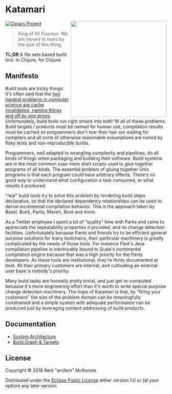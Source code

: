 # Katamari
<img align="right" src="/etc/katamari.jpg" width=300/>

[![Clojars Project](http://clojars.org/me.arrdem/katamari/latest-version.svg)](https://clojars.org/me.arrdem/katamari)

> King of All Cosmos: We are moved to tears by the size of this thing.

**TL;DR** A file sets based build tool. In Clojure, for Clojure.

## Manifesto

Build tools are tricky things.
It's often said that the [two hardest problems in computer science are cache invalidation, naming things and off by one errors](https://twitter.com/codinghorror/status/506010907021828096).
Unfortunately, build tools run right smack into both^W all of these problems.
Build targets / products must be named for human use, compilation results must be cached so programmers don't tear their hair out waiting for compilers and all sorts of otherwise reasonable assumptions are ruined by flaky tests and non-reproducible builds.

Programmers, well adapted to wrangling complexity and pipelines, do all kinds of things when packaging and building their software.
Build systems are in the most common case mere shell scripts used to glue together programs of all kinds.
The essential problem of gluing together Unix programs is that each program could have arbitrary effects.
There's no good way to understand what configuration a task consumed, or what results it produced.

"real" build tools try to solve this problem by rendering build steps declarative, so that the declared dependency relationships can be used to derive incremental compilation behavior.
This is the approach taken by Bazel, Buck, Pants, Maven, Boot and more.

As a Twitter employee I spent a lot of "quality" time with Pants and came to appreciate the repeatability properties it provided, and its change detection facilities.
Unfortunately because Pants and friends try to be efficient general purpose solutions for many toolchains, their particular machinery is greatly complicated by the needs of those tools.
For instance Pant's Java compilation pipeline is inextricably bound to Scala's incremental compilation engine because that was a high priority for the Pants developers.
As these tools are institutional, they're thinly documented at best.
All their primary customers are internal, and cultivating an external user base is nobody's priority.

Many build tasks are honestly pretty trivial, and just get re-computed because it's more engineering effort than it's worth to write special purpose change detection machinery.
The hope of Katamari is that, by "firing your customers" the size of the problem domain can be meaningfully constrained and a simple system with adequate performance can be produced just by leveraging content addressing of build products.

## Documentation

- [System Architecture](/docs/system-architecture.md)
- [Build Graph & Targets](/docs/build-graph.md)

## License

Copyright © 2018 Reid "arrdem" McKenzie

Distributed under the [Eclipse Public License](/LICENSE) either version 1.0 or (at your option) any later version.
